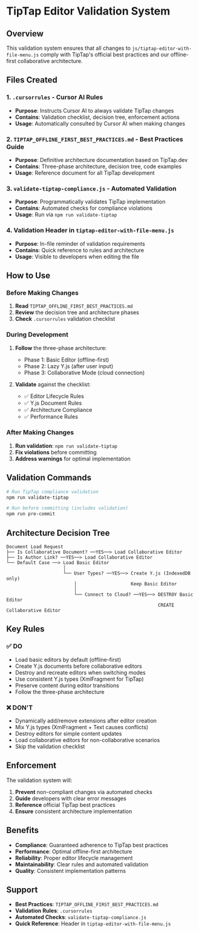 # TipTap Editor Validation System

## Overview

This validation system ensures that all changes to `js/tiptap-editor-with-file-menu.js` comply with TipTap's official best practices and our offline-first collaborative architecture.

## Files Created

### 1. `.cursorrules` - Cursor AI Rules
- **Purpose**: Instructs Cursor AI to always validate TipTap changes
- **Contains**: Validation checklist, decision tree, enforcement actions
- **Usage**: Automatically consulted by Cursor AI when making changes

### 2. `TIPTAP_OFFLINE_FIRST_BEST_PRACTICES.md` - Best Practices Guide
- **Purpose**: Definitive architecture documentation based on TipTap.dev
- **Contains**: Three-phase architecture, decision tree, code examples
- **Usage**: Reference document for all TipTap development

### 3. `validate-tiptap-compliance.js` - Automated Validation
- **Purpose**: Programmatically validates TipTap implementation
- **Contains**: Automated checks for compliance violations
- **Usage**: Run via `npm run validate-tiptap`

### 4. Validation Header in `tiptap-editor-with-file-menu.js`
- **Purpose**: In-file reminder of validation requirements
- **Contains**: Quick reference to rules and architecture
- **Usage**: Visible to developers when editing the file

## How to Use

### Before Making Changes
1. **Read** `TIPTAP_OFFLINE_FIRST_BEST_PRACTICES.md`
2. **Review** the decision tree and architecture phases
3. **Check** `.cursorrules` validation checklist

### During Development
1. **Follow** the three-phase architecture:
   - Phase 1: Basic Editor (offline-first)
   - Phase 2: Lazy Y.js (after user input)
   - Phase 3: Collaborative Mode (cloud connection)

2. **Validate** against the checklist:
   - ✅ Editor Lifecycle Rules
   - ✅ Y.js Document Rules
   - ✅ Architecture Compliance
   - ✅ Performance Rules

### After Making Changes
1. **Run validation**: `npm run validate-tiptap`
2. **Fix violations** before committing
3. **Address warnings** for optimal implementation

## Validation Commands

```bash
# Run TipTap compliance validation
npm run validate-tiptap

# Run before committing (includes validation)
npm run pre-commit
```

## Architecture Decision Tree

```
Document Load Request
├── Is Collaborative Document? ──YES──> Load Collaborative Editor
├── Is Author Link? ──YES──> Load Collaborative Editor  
└── Default Case ──> Load Basic Editor
                     │
                     └── User Types? ──YES──> Create Y.js (IndexedDB only)
                         │                    Keep Basic Editor
                         │
                         └── Connect to Cloud? ──YES──> DESTROY Basic Editor
                                                        CREATE Collaborative Editor
```

## Key Rules

### ✅ DO
- Load basic editors by default (offline-first)
- Create Y.js documents before collaborative editors
- Destroy and recreate editors when switching modes
- Use consistent Y.js types (XmlFragment for TipTap)
- Preserve content during editor transitions
- Follow the three-phase architecture

### ❌ DON'T
- Dynamically add/remove extensions after editor creation
- Mix Y.js types (XmlFragment + Text causes conflicts)
- Destroy editors for simple content updates
- Load collaborative editors for non-collaborative scenarios
- Skip the validation checklist

## Enforcement

The validation system will:
1. **Prevent** non-compliant changes via automated checks
2. **Guide** developers with clear error messages
3. **Reference** official TipTap best practices
4. **Ensure** consistent architecture implementation

## Benefits

- **Compliance**: Guaranteed adherence to TipTap best practices
- **Performance**: Optimal offline-first architecture
- **Reliability**: Proper editor lifecycle management
- **Maintainability**: Clear rules and automated validation
- **Quality**: Consistent implementation patterns

## Support

- **Best Practices**: `TIPTAP_OFFLINE_FIRST_BEST_PRACTICES.md`
- **Validation Rules**: `.cursorrules`
- **Automated Checks**: `validate-tiptap-compliance.js`
- **Quick Reference**: Header in `tiptap-editor-with-file-menu.js` 
